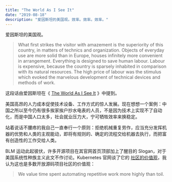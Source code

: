 ```yaml
---
title: "The World As I See It"
date: "2019-08-18"
description: "爱因斯坦的美国观。效率。效率。效率。"
---
```


爱因斯坦的美国观。

> What first strikes the visitor with amazement is the superiority of this country, in matters of technics and organization. Objects of everyday use are more solid than in Europe, houses infinitely more convenient in arrangement. Everything is designed to save human labour. Labour is expensive, because the country is sparsely inhabited in comparison with its natural resources. The high price of labour was the stimulus which evoked the marvelous development of technical devices and methods of work.

这段话由爱因斯坦在《 [The World As I See It](https://book.douban.com/subject/2058202/) 》中提到。

美国高昂的人力成本促使技术设备、工作方式的惊人发展。现在想想一个案例：中国之所以至今仍有很多挨家挨户抄水电表的人员，不是因为技术上实现不了自动化，而是中国人口太多，社会就业压力大，宁可牺牲效率来换稳定。

站着说话不腰疼的我自己一直奉行一个原则：拒绝机械重复劳作，应当充分发挥机器的优势和人类的主观能动，即将有规则的、确定的流程交给机器去执行，而把富有创造性的工作交给人类。

BLM 运动此起彼伏，许多开源项目在其官网首页顶部加上了醒目的 Slogan，对于美国系统性种族主义此文不作讨论。Kubernetes
官网谈了它的 [社区的价值观](https://git.k8s.io/community/values.md#automation-over-process)，我认为这也是多数开放源码项目社区的价值观：

> We value time spent automating repetitive work more highly than toil.
